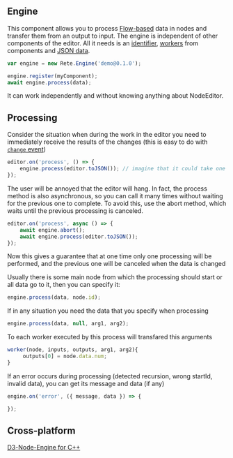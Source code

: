 Engine
-

This component allows you to process [Flow-based](https://en.wikipedia.org/wiki/Flow-based_programming) data in nodes and transfer them from an output to input. The engine is independent of other components of the editor. All it needs is an [identifier](Editor.md#identifier), [workers](Engine.md#node-workers) from components and [JSON data](Editor.md#exportimport-data).

```js
var engine = new Rete.Engine('demo@0.1.0');

engine.register(myComponent);
await engine.process(data); 
```

It can work independently and without knowing anything about NodeEditor.

## Processing

Consider the situation when during the work in the editor you need to immediately receive the results of the changes (this is easy to do with [`change` event](Events.md))

```js
editor.on('process', () => {
    engine.process(editor.toJSON()); // imagine that it could take one second of time
});
```
The user will be annoyed that the editor will hang. In fact, the process method is also asynchronous, so you can call it many times without waiting for the previous one to complete. To avoid this, use the abort method, which waits until the previous processing is canceled.

```js
editor.on('process', async () => {
    await engine.abort();
    await engine.process(editor.toJSON());   
});
```
Now this gives a guarantee that at one time only one processing will be performed, and the previous one will be canceled when the data is changed


Usually there is some main node from which the processing should start or all data go to it, then you can specify it:

```js
engine.process(data, node.id); 
```

If in any situation you need the data that you specify when processing

```js
engine.process(data, null, arg1, arg2); 
```

To each worker executed by this process will transfared this arguments

```js
worker(node, inputs, outputs, arg1, arg2){
     outputs[0] = node.data.num;
}
```

If an error occurs during processing (detected recursion, wrong startId, invalid data), you can get its message and data (if any)
```js
engine.on('error', ({ message, data }) => {

});
```

## Cross-platform
[D3-Node-Engine for C++](https://github.com/retejs/cpp-engine)

